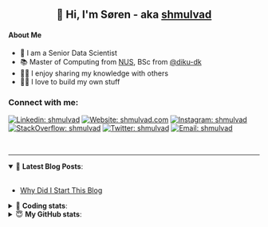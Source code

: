 <h2 align="center">
	👋 Hi, I'm Søren - aka <a href="https://shmulvad.com">shmulvad</a>
</h2>

#### About Me
- 🤖 I am a Senior Data Scientist
- 📚 Master of Computing from [NUS], BSc from [@diku-dk]
- 👨‍🏫 I enjoy sharing my knowledge with others
- 👨‍💻 I love to build my own stuff

### Connect with me:

[![Linkedin: shmulvad](https://img.shields.io/badge/shmulvad-blue?style=flat&logo=Linkedin&logoColor=white)][linkedin]
[![Website: shmulvad.com](https://img.shields.io/badge/shmulvad.com-47CCCC?&style=flat&logo=Google-Chrome&logoColor=white)][website]
[![Instagram: shmulvad](https://img.shields.io/badge/-@shmulvad-purple?style=flat&logo=Instagram&logoColor=white)][instagram]
[![StackOverflow: shmulvad](https://img.shields.io/badge/shmulvad-FE7A16?style=flat&logo=stack-overflow&logoColor=white)][stackOverflow]
[![Twitter: shmulvad](https://img.shields.io/badge/@shmulvad-1ca0f1?style=flat&logo=twitter&logoColor=white)][twitter]
[![Email: shmulvad](https://img.shields.io/badge/shmulvad-D14836?style=flat&logo=gmail&logoColor=white)][mail]

<br />

---

<details open>
 <summary>📕 <b>Latest Blog Posts</b>: </summary>

<br>

<!-- BLOG-POST-LIST:START -->
- [Why Did I Start This Blog](https://shmulvad.com/blog/why-did-start-this-blog)
<!-- BLOG-POST-LIST:END -->

</details>

<!-- --- -->

<details>
 <summary>🤖 <b>Coding stats</b>: </summary>

<br>

NOTE: Doesn't track coding at work or work done in environments such as Jupyter Notebooks.

<!--START_SECTION:waka-->
![Code Time](http://img.shields.io/badge/Code%20Time-2%2C971%20hrs%2051%20mins-blue)

**I'm an Early 🐤** 

```text
🌞 Morning                1810 commits        ███████░░░░░░░░░░░░░░░░░░   27.38 % 
🌆 Daytime                2755 commits        ██████████░░░░░░░░░░░░░░░   41.68 % 
🌃 Evening                1444 commits        █████░░░░░░░░░░░░░░░░░░░░   21.85 % 
🌙 Night                  601 commits         ██░░░░░░░░░░░░░░░░░░░░░░░   09.09 % 
```


📊 **This Week I Spent My Time On** 

```text
💬 Programming Languages: 
TypeScript               4 hrs 45 mins       ████████░░░░░░░░░░░░░░░░░   31.90 % 
Python                   4 hrs 12 mins       ███████░░░░░░░░░░░░░░░░░░   28.17 % 
Other                    3 hrs 7 mins        █████░░░░░░░░░░░░░░░░░░░░   20.87 % 
JSON                     57 mins             ██░░░░░░░░░░░░░░░░░░░░░░░   06.38 % 
HTML                     33 mins             █░░░░░░░░░░░░░░░░░░░░░░░░   03.77 % 

🔥 Editors: 
VS Code                  11 hrs 44 mins      ████████████████████░░░░░   78.56 % 
Zsh                      2 hrs 55 mins       █████░░░░░░░░░░░░░░░░░░░░   19.58 % 
Sublime Text             16 mins             ░░░░░░░░░░░░░░░░░░░░░░░░░   01.86 % 

🐱‍💻 Projects: 
km24-core                11 hrs 52 mins      ████████████████████░░░░░   79.45 % 
search_string            1 hr 19 mins        ██░░░░░░░░░░░░░░░░░░░░░░░   08.82 % 
company-scrapers         1 hr 6 mins         ██░░░░░░░░░░░░░░░░░░░░░░░   07.43 % 
Unknown Project          15 mins             ░░░░░░░░░░░░░░░░░░░░░░░░░   01.75 % 
tester                   15 mins             ░░░░░░░░░░░░░░░░░░░░░░░░░   01.69 % 
```


 Last Updated on 19/12/2024 18:49:15 UTC
<!--END_SECTION:waka-->

</details>

<!-- --- -->

<details>
 <summary>😇 <b>My GitHub stats</b>: </summary>

<br>

<img align="left" alt="shmulvad's Github Stats" src="https://github-readme-stats.vercel.app/api?username=shmulvad&show_icons=true&hide_border=true" />

</details>



[website]: https://shmulvad.com
[twitter]: https://twitter.com/shmulvad
[linkedin]: https://linkedin.com/in/shmulvad
[instagram]: https://instagram.com/shmulvad
[stackOverflow]: https://stackoverflow.com/users/9248793/shmulvad
[mail]: mailto:shmulvad@gmail.com
[@diku-dk]: https://github.com/diku-dk
[github]: https://github.com/shmulvad
[NUS]: https://www.nus.edu.sg
